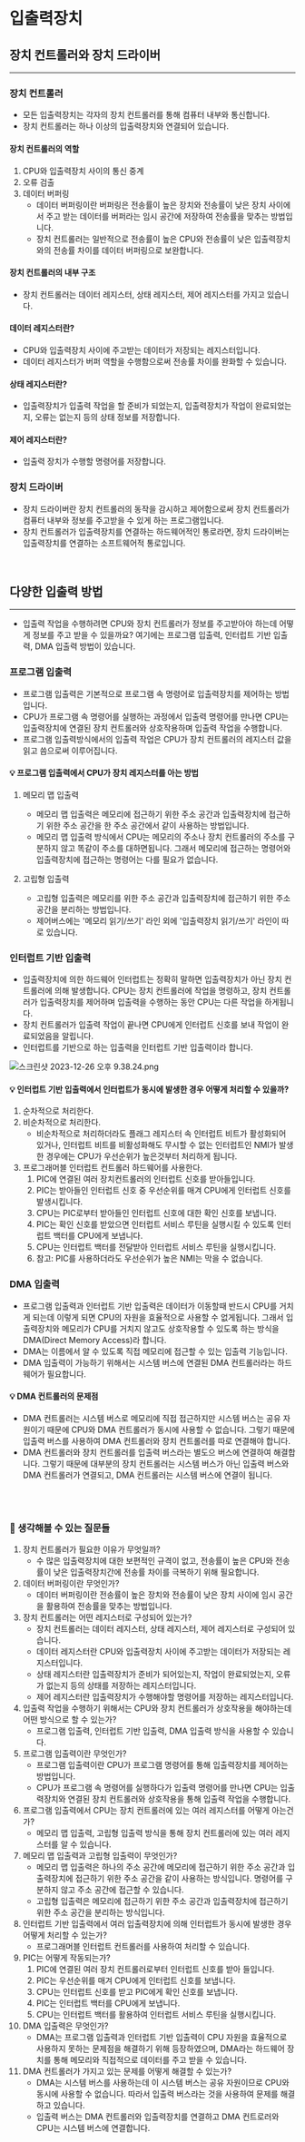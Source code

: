 # 입출력장치

## 장치 컨트롤러와 장치 드라이버
<hr>

### 장치 컨트롤러 

- 모든 입출력장치는 각자의 장치 컨트롤러를 통해 컴퓨터 내부와 통신합니다.
- 장치 컨트롤러는 하나 이상의 입출력장치와 연결되어 있습니다.

#### 장치 컨트롤러의 역할

1. CPU와 입출력장치 사이의 통신 중계
2. 오류 검출
3. 데이터 버퍼링
   - 데이터 버퍼링이란 버퍼링은 전송률이 높은 장치와 전송률이 낮은 장치 사이에서 주고 받는 데이터를 버퍼라는 임시 공간에 저장하여 전송률을 맞추는 방법입니다.
   - 장치 컨트롤러는 일반적으로 전송률이 높은 CPU와 전송률이 낮은 입출력장치와의 전송률 차이를 데이터 버퍼링으로 보완합니다.

#### 장치 컨트롤러의 내부 구조

- 장치 컨트롤러는 데이터 레지스터, 상태 레지스터, 제어 레지스터를 가지고 있습니다.

#### 데이터 레지스터란?

- CPU와 입출력장치 사이에 주고받는 데이터가 저장되는 레지스터입니다.
- 데이터 레지스터가 버퍼 역할을 수행함으로써 전송률 차이를 완화할 수 있습니다.

#### 상태 레지스터란?

- 입출력장치가 입출력 작업을 할 준비가 되었는지, 입출력장치가 작업이 완료되었는지, 오류는 없는지 등의 상태 정보를 저장합니다.

#### 제어 레지스터란?

- 입출력 장치가 수행할 명령어를 저장합니다.

### 장치 드라이버

- 장치 드라이버란 장치 컨트롤러의 동작을 감시하고 제어함으로써 장치 컨트롤러가 컴퓨터 내부와 정보를 주고받을 수 있게 하는 프로그램입니다.
- 장치 컨트롤러가 입출력장치를 연결하는 하드웨어적인 통로라면, 장치 드라이버는 입출력장치를 연결하는 소프트웨어적 통로입니다.

<br>

## 다양한 입출력 방법
<hr>

- 입출력 작업을 수행하려면 CPU와 장치 컨트롤러가 정보를 주고받아야 하는데 어떻게 정보를 주고 받을 수 있을까요? 
  여기에는 프로그램 입출력, 인터럽트 기반 입출력, DMA 입출력 방법이 있습니다.

### 프로그램 입출력

- 프로그램 입출력은 기본적으로 프로그램 속 명령어로 입출력장치를 제어하는 방법입니다.
- CPU가 프로그램 속 명령어를 실행하는 과정에서 입출력 명령어를 만나면 CPU는 입출력장치에 연결된 장치 컨트롤러와 상호작용하며 입출력 작업을 수행합니다.
- 프로그램 입출력방식에서의 입출력 작업은 CPU가 장치 컨트롤러의 레지스터 값을 읽고 씀으로써 이루어집니다.

#### 💡 프로그램 입출력에서 CPU가 장치 레지스터를 아는 방법

1. 메모리 맵 입출력
   - 메모리 맵 입출력은 메모리에 접근하기 위한 주소 공간과 입출력장치에 접근하기 위한 주소 공간을 한 주소 공간에서 같이 사용하는 방법입니다.
   - 메모리 맵 입출력 방식에서 CPU는 메모리의 주소나 장치 컨트롤러의 주소를 구분하지 않고 똑같이 주소를 대하면됩니다. 그래서 메모리에 접근하는 명령어와 입출력장치에 접근하는 명령어는 다를 필요가 없습니다.

2. 고립형 입출력
   - 고립형 입출력은 메모리를 위한 주소 공간과 입출력장치에 접근하기 위한 주소 공간을 분리하는 방법입니다.
   - 제어버스에는 '메모리 읽기/쓰기' 라인 외에 '입출력장치 읽기/쓰기' 라인이 따로 있습니다.

### 인터럽트 기반 입출력

- 입출력장치에 의한 하드웨어 인터럽트는 정확히 말하면 입출력장치가 아닌 장치 컨트롤러에 의해 발생합니다. CPU는 장치 컨트롤러에 작업을 명령하고, 장치 컨트롤러가 입출력장치를 제어하며 입출력을 수행하는 동안 CPU는 다른 작업을 하게됩니다.
- 장치 컨트롤러가 입출력 작업이 끝나면 CPU에게 인터럽트 신호를 보내 작업이 완료되었음을 알립니다.
- 인터럽트를 기반으로 하는 입출력을 인터럽트 기반 입출력이라 합니다.

![스크린샷 2023-12-26 오후 9.38.24.png](..%2F..%2F..%2F..%2F..%2F..%2Fvar%2Ffolders%2F6v%2Fxc5g2yzj3kz4_0m1nmwqz8bc0000gn%2FT%2FTemporaryItems%2FNSIRD_screencaptureui_6mWTyT%2F%EC%8A%A4%ED%81%AC%EB%A6%B0%EC%83%B7%202023-12-26%20%EC%98%A4%ED%9B%84%209.38.24.png)

#### 💡 인터럽트 기반 입출력에서 인터럽트가 동시에 발생한 경우 어떻게 처리할 수 있을까?

1. 순차적으로 처리한다.
2. 비순차적으로 처리한다.
   - 비순차적으로 처리하더라도 플래그 레지스터 속 인터럽트 비트가 활성화되어 있거나, 인터럽트 비트를 비활성화해도 무시할 수 없는 인터럽트인 NMI가 발생한 경우에는 CPU가 우선순위가 높은것부터 처리하게 됩니다.
3. 프로그래머블 인터럽트 컨트롤러 하드웨어를 사용한다.
   1. PIC에 연결된 여러 장치컨트롤러의 인터럽트 신호를 받아들입니다.
   2. PIC는 받아들인 인터럽트 신호 중 우선순위를 매겨 CPU에게 인터럽트 신호를 발생시킵니다.
   3. CPU는 PIC로부터 받아들인 인터럽트 신호에 대한 확인 신호를 보냅니다.
   4. PIC는 확인 신호를 받았으면 인터럽트 서비스 루틴을 실행시킬 수 있도록 인터럽트 백터를 CPU에게 보냅니다.
   5. CPU는 인터럽트 백터를 전달받아 인터럽트 서비스 루틴을 실행시킵니다.
   6. 참고: PIC를 사용하더라도 우선순위가 높은 NMI는 막을 수 없습니다.

### DMA 입출력

- 프로그램 입출력과 인터럽트 기반 입출력은 데이터가 이동할때 반드시 CPU를 거치게 되는데 이렇게 되면 CPU의 자원을 효율적으로 사용할 수 없게됩니다. 
 그래서 입출력장치와 메모리가 CPU를 거치지 않고도 상호작용할 수 있도록 하는 방식을 DMA(Direct Memory Access)라 합니다.
- DMA는 이름에서 알 수 있도록 직접 메모리에 접근할 수 있는 입출력 기능입니다. 
- DMA 입출력이 가능하기 위해서는 시스템 버스에 연결된 DMA 컨트롤러라는 하드웨어가 필요합니다.


#### 💡 DMA 컨트롤러의 문제점

- DMA 컨트롤러는 시스템 버스로 메모리에 직접 접근하지만 시스템 버스는 공유 자원이기 때문에 CPU와 DMA 컨트롤러가 동시에 사용할 수 없습니다. 그렇기 때문에 입출력 버스를 사용하여 DMA 컨트롤러와 장치 컨트롤러를 따로 연결해야 합니다.
- DMA 컨트롤러와 장치 컨트롤러를 입출력 버스라는 별도으 버스에 연결하여 해결합니다. 그렇기 때문에 대부분의 장치 컨트롤러는 시스템 버스가 아닌 입출력 버스와 DMA 컨트롤러가 연결되고, DMA 컨트롤러는 시스템 버스에 연결이 됩니다.

<br>
<br>

### 🤔 생각해볼 수 있는 질문들

1. 장치 컨트롤러가 필요한 이유가 무엇일까?
   - 수 많은 입출력장치에 대한 보편적인 규격이 없고, 전송률이 높은 CPU와 전송률이 낮은 입출력장치간에 전송률 차이를 극복하기 위해 필요합니다.
2. 데이터 버퍼링이란 무엇인가?
   - 데이터 버퍼링이란 전송률이 높은 장치와 전송률이 낮은 장치 사이에 임시 공간을 활용하여 전송률을 맞추는 방법입니다.
3. 장치 컨트롤러는 어떤 레지스터로 구성되어 있는가?
   - 장치 컨트롤러는 데이터 레지스터, 상태 레지스터, 제어 레지스터로 구성되어 있습니다.
   - 데이터 레지스터란 CPU와 입출력장치 사이에 주고받는 데이터가 저장되는 레지스터입니다.
   - 상태 레지스터란 입출력장치가 준비가 되어있는지, 작업이 완료되었는지, 오류가 없는지 등의 상태를 저장하는 레지스터입니다.
   - 제어 레지스터란 입출력장치가 수행해야할 명령어를 저장하는 레지스터입니다.
4. 입출력 작업을 수행하기 위해서는 CPU와 장치 컨트롤러가 상호작용을 해야하는데 어떤 방식으로 할 수 있는가?
   - 프로그램 입출력, 인터럽트 기반 입출력, DMA 입출력 방식을 사용할 수 있습니다.
5. 프로그램 입출력이란 무엇인가?
   - 프로그램 입출력이란 CPU가 프로그램 명령어를 통해 입출력장치를 제어하는 방법입니다.
   - CPU가 프로그램 속 명령어를 실행하다가 입출력 명령어를 만나면 CPU는 입출력장치와 연결된 장치 컨트롤러와 상호작용을 통해 입출력 작업을 수행합니다.
6. 프로그램 입출력에서 CPU는 장치 컨트롤러에 있는 여러 레지스터를 어떻게 아는건가?
   - 메모리 맵 입출력, 고립형 입출력 방식을 통해 장치 컨트롤러에 있는 여러 레지스터를 알 수 있습니다.
7. 메모리 맵 입출력과 고립형 입출력이 무엇인가?
   - 메모리 맵 입출력은 하나의 주소 공간에 메모리에 접근하기 위한 주소 공간과 입출력장치에 접근하기 위한 주소 공간을 같이 사용하는 방식입니다. 명령어를 구분하지 않고 주소 공간에 접근할 수 있습니다.
   - 고립형 입출력은 메모리에 접근하기 위한 주소 공간과 입출력장치에 접근하기 위한 주소 공간을 분리하는 방식입니다.
8. 인터럽트 기반 입출력에서 여러 입출력장치에 의해 인터럽트가 동시에 발생한 경우 어떻게 처리할 수 있는가?
   - 프로그래머블 인터럽트 컨트롤러를 사용하여 처리할 수 있습니다.
9. PIC는 어떻게 작동되는가?
   1. PIC에 연결된 여러 장치 컨트롤러로부터 인터럽트 신호를 받아 들입니다.
   2. PIC는 우선순위를 매겨 CPU에게 인터럽트 신호를 보냅니다.
   3. CPU는 인터럽트 신호를 받고 PIC에게 확인 신호를 보냅니다.
   4. PIC는 인터럽트 백터를 CPU에게 보냅니다.
   5. CPU는 인터럽트 백터를 활용하여 인터럽트 서비스 루틴을 실행시킵니다.
10. DMA 입출력은 무엇인가?
    - DMA는 프로그램 입출력과 인터럽트 기반 입출력이 CPU 자원을 효율적으로 사용하지 못하는 문제점을 해결하기 위해 등장하였으며, 
       DMA라는 하드웨어 장치를 통해 메모리와 직접적으로 데이터를 주고 받을 수 있습니다.
11. DMA 컨트롤러가 가지고 있는 문제를 어떻게 해결할 수 있는가?
    - DMA는 시스템 버스를 사용하는데 이 시스템 버스는 공유 자원이므로 CPU와 동시에 사용할 수 없습니다. 따라서 입출력 버스라는 것을 사용하여 문제를 해결하고 있습니다.
    - 입출력 버스는 DMA 컨트롤러와 입출력장치를 연결하고 DMA 컨트로러와 CPU는 시스템 버스에 연결합니다.













